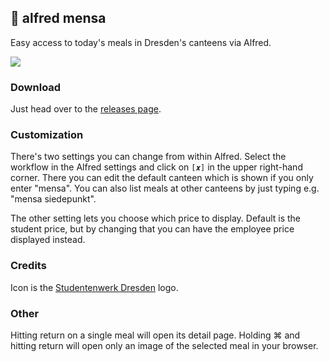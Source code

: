 ## 🍲 alfred mensa

Easy access to today's meals in Dresden's canteens via Alfred.

![](https://cloud.githubusercontent.com/assets/2625584/18808375/b6c6120a-8260-11e6-86e7-4e024b34c64f.png)

### Download

Just head over to the [releases page](https://github.com/kiliankoe/alfred_mensa/releases/latest).

### Customization

There's two settings you can change from within Alfred. Select the workflow in the Alfred settings and click on `[𝒙]` in the upper right-hand corner. There you can edit the default canteen which is shown if you only enter "mensa". You can also list meals at other canteens by just typing e.g. "mensa siedepunkt". 

The other setting lets you choose which price to display. Default is the student price, but by changing that you can have the employee price displayed instead.

### Credits

Icon is the [Studentenwerk Dresden](http://www.studentenwerk-dresden.de) logo.

### Other

Hitting return on a single meal will open its detail page. Holding ⌘ and hitting return will open only an image of the selected meal in your browser. 

